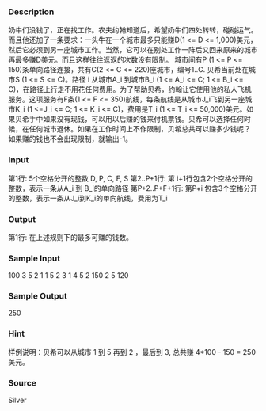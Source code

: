 
### Description
奶牛们没钱了，正在找工作。农夫约翰知道后，希望奶牛们四处转转，碰碰运气。而且他还加了一条要求：一头牛在一个城市最多只能赚D(1 <= D <= 1,000)美元，然后它必须到另一座城市工作。当然，它可以在别处工作一阵后又回来原来的城市再最多赚D美元。而且这样往往返返的次数没有限制。 城市间有P (1 <= P <= 150)条单向路径连接，共有C(2 <= C <= 220)座城市，编号1..C. 贝希当前处在城市S (1 <= S <= C)。路径 i 从城市A_i 到城市B_i (1 <= A_i <= C; 1 <= B_i <= C)，在路径上行走不用花任何费用。为了帮助贝希，约翰让它使用他的私人飞机服务。这项服务有F条(1 <= F <= 350)航线，每条航线是从城市J_i飞到另一座城市K_i (1 <=J_i <= C; 1 <= K_i <= C)，费用是T_i (1 <= T_i <= 50,000)美元。如果贝希手中如果没有现钱，可以用以后赚的钱来付机票钱。贝希可以选择任何时候，在任何城市退休。如果在工作时间上不作限制，贝希总共可以赚多少钱呢？ 如果赚的钱也不会出现限制，就输出-1。 
### Input
第1行: 5个空格分开的整数 D, P, C, F, S 
第2..P+1行: 第 i+1行包含2个空格分开的整数，表示一条从A_i 到 B_i的单向路径 
第P+2..P+F+1行: 第P+i 包含3个空格分开的整数，表示一条从J_i到K_i的单向航线，费用为T_i
### Output
第1行: 在上述规则下的最多可赚的钱数。 
### Sample Input
100 3 5 2 1
1 5
2 3
1 4
5 2 150
2 5 120

### Sample Output
250

### Hint
样例说明：贝希可以从城市 1 到 5 再到 2 ，最后到 3, 总共赚 4*100 - 150 = 250 美元。 
### Source
Silver
